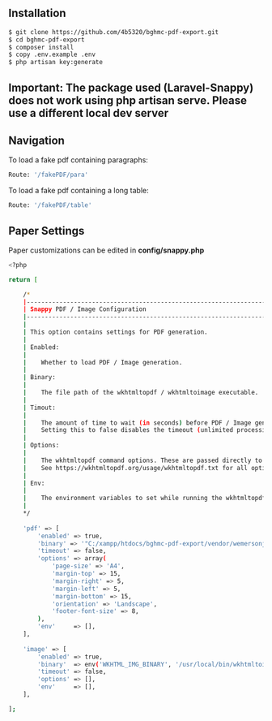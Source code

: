 ## Installation

```sh
$ git clone https://github.com/4b5320/bghmc-pdf-export.git
$ cd bghmc-pdf-export
$ composer install
$ copy .env.example .env
$ php artisan key:generate
```

## Important: The package used (Laravel-Snappy) does not work using **php artisan serve**. Please use a different local dev server

## Navigation
To load a fake pdf containing paragraphs:
```sh
Route: '/fakePDF/para'
```
To load a fake pdf containing a long table:
```sh
Route: '/fakePDF/table'
```

## Paper Settings
Paper customizations can be edited in **config/snappy.php**
```sh
<?php

return [

    /*
    |--------------------------------------------------------------------------
    | Snappy PDF / Image Configuration
    |--------------------------------------------------------------------------
    |
    | This option contains settings for PDF generation.
    |
    | Enabled:
    |    
    |    Whether to load PDF / Image generation.
    |
    | Binary:
    |    
    |    The file path of the wkhtmltopdf / wkhtmltoimage executable.
    |
    | Timout:
    |    
    |    The amount of time to wait (in seconds) before PDF / Image generation is stopped.
    |    Setting this to false disables the timeout (unlimited processing time).
    |
    | Options:
    |
    |    The wkhtmltopdf command options. These are passed directly to wkhtmltopdf.
    |    See https://wkhtmltopdf.org/usage/wkhtmltopdf.txt for all options.
    |
    | Env:
    |
    |    The environment variables to set while running the wkhtmltopdf process.
    |
    */
    
    'pdf' => [
        'enabled' => true,
        'binary' => '"C:/xampp/htdocs/bghmc-pdf-export/vendor/wemersonjanuario/wkhtmltopdf-windows/bin/64bit/wkhtmltopdf.exe"',
        'timeout' => false,
        'options' => array(
            'page-size' => 'A4',
            'margin-top' => 15,
            'margin-right' => 5,
            'margin-left' => 5,
            'margin-bottom' => 15,
            'orientation' => 'Landscape',
            'footer-font-size' => 8,
        ),
        'env'     => [],
    ],
    
    'image' => [
        'enabled' => true,
        'binary'  => env('WKHTML_IMG_BINARY', '/usr/local/bin/wkhtmltoimage'),
        'timeout' => false,
        'options' => [],
        'env'     => [],
    ],

];
```